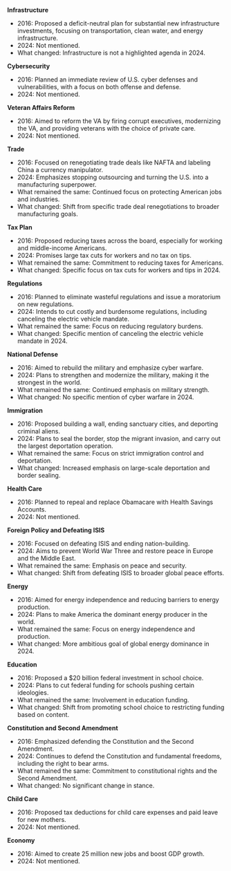 **Infrastructure**
- 2016: Proposed a deficit-neutral plan for substantial new infrastructure investments, focusing on transportation, clean water, and energy infrastructure.
- 2024: Not mentioned.
- What changed: Infrastructure is not a highlighted agenda in 2024.

**Cybersecurity**
- 2016: Planned an immediate review of U.S. cyber defenses and vulnerabilities, with a focus on both offense and defense.
- 2024: Not mentioned.

**Veteran Affairs Reform**
- 2016: Aimed to reform the VA by firing corrupt executives, modernizing the VA, and providing veterans with the choice of private care.
- 2024: Not mentioned.

**Trade**
- 2016: Focused on renegotiating trade deals like NAFTA and labeling China a currency manipulator.
- 2024: Emphasizes stopping outsourcing and turning the U.S. into a manufacturing superpower.
- What remained the same: Continued focus on protecting American jobs and industries.
- What changed: Shift from specific trade deal renegotiations to broader manufacturing goals.

**Tax Plan**
- 2016: Proposed reducing taxes across the board, especially for working and middle-income Americans.
- 2024: Promises large tax cuts for workers and no tax on tips.
- What remained the same: Commitment to reducing taxes for Americans.
- What changed: Specific focus on tax cuts for workers and tips in 2024.

**Regulations**
- 2016: Planned to eliminate wasteful regulations and issue a moratorium on new regulations.
- 2024: Intends to cut costly and burdensome regulations, including canceling the electric vehicle mandate.
- What remained the same: Focus on reducing regulatory burdens.
- What changed: Specific mention of canceling the electric vehicle mandate in 2024.

**National Defense**
- 2016: Aimed to rebuild the military and emphasize cyber warfare.
- 2024: Plans to strengthen and modernize the military, making it the strongest in the world.
- What remained the same: Continued emphasis on military strength.
- What changed: No specific mention of cyber warfare in 2024.

**Immigration**
- 2016: Proposed building a wall, ending sanctuary cities, and deporting criminal aliens.
- 2024: Plans to seal the border, stop the migrant invasion, and carry out the largest deportation operation.
- What remained the same: Focus on strict immigration control and deportation.
- What changed: Increased emphasis on large-scale deportation and border sealing.

**Health Care**
- 2016: Planned to repeal and replace Obamacare with Health Savings Accounts.
- 2024: Not mentioned.

**Foreign Policy and Defeating ISIS**
- 2016: Focused on defeating ISIS and ending nation-building.
- 2024: Aims to prevent World War Three and restore peace in Europe and the Middle East.
- What remained the same: Emphasis on peace and security.
- What changed: Shift from defeating ISIS to broader global peace efforts.

**Energy**
- 2016: Aimed for energy independence and reducing barriers to energy production.
- 2024: Plans to make America the dominant energy producer in the world.
- What remained the same: Focus on energy independence and production.
- What changed: More ambitious goal of global energy dominance in 2024.

**Education**
- 2016: Proposed a $20 billion federal investment in school choice.
- 2024: Plans to cut federal funding for schools pushing certain ideologies.
- What remained the same: Involvement in education funding.
- What changed: Shift from promoting school choice to restricting funding based on content.

**Constitution and Second Amendment**
- 2016: Emphasized defending the Constitution and the Second Amendment.
- 2024: Continues to defend the Constitution and fundamental freedoms, including the right to bear arms.
- What remained the same: Commitment to constitutional rights and the Second Amendment.
- What changed: No significant change in stance.

**Child Care**
- 2016: Proposed tax deductions for child care expenses and paid leave for new mothers.
- 2024: Not mentioned.

**Economy**
- 2016: Aimed to create 25 million new jobs and boost GDP growth.
- 2024: Not mentioned.